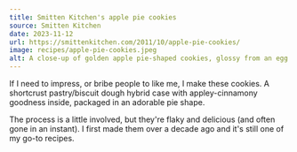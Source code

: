 ```yaml
---
title: Smitten Kitchen's apple pie cookies
source: Smitten Kitchen
date: 2023-11-12
url: https://smittenkitchen.com/2011/10/apple-pie-cookies/
image: recipes/apple-pie-cookies.jpeg
alt: A close-up of golden apple pie-shaped cookies, glossy from an egg wash, sprinkled with sugar crystals.  
---
```


If I need to impress, or bribe people to like me, I make these cookies. A shortcrust pastry/biscuit dough hybrid case with appley-cinnamony goodness inside, packaged in an adorable pie shape. 
<!--more--> 
The process is a little involved, but they're flaky and delicious (and often gone in an instant). I first made them over a decade ago and it's still one of my go-to recipes.



